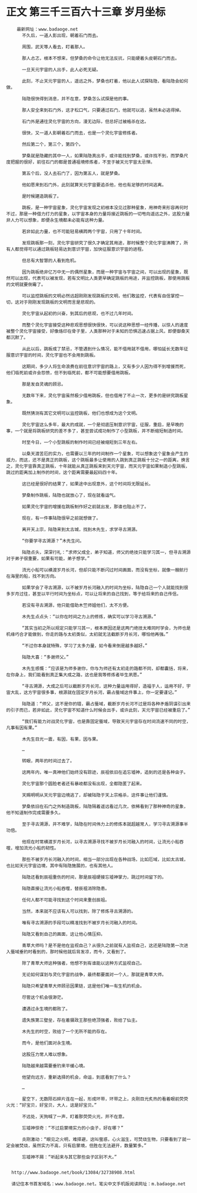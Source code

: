 # 正文 第三千三百六十三章 岁月坐标
        最新网址：www.badaoge.net
          不久后，一道人影出现，朝着石门而去。
      
          周围，武天等人看去，盯着那人。
      
          那人忐忑，根本不想来，但梦桑的命令让他无法反抗，只能硬着头皮朝石门而去。
      
          一旦天元宇宙的人出手，此人必死无疑。
      
          此刻，不止天元宇宙的人，遥远之外，梦桑也盯着，他以此人试探陆隐，看陆隐会如何做。
      
          陆隐很快得到消息，并不在意，梦桑怎么试探是他的事。
      
          那人安全来到石门外，这才松口气，只要通过石门，他就可以逃，虽然未必逃得掉。
      
          石门外是通往灵化宇宙的方向，漫无边际，但总好过被格杀在这。
      
          很快，又一道人影朝着石门而去，也是一个灵化宇宙修炼者。
      
          然后第二个，第三个，第四个。
      
          梦桑就是隐藏的其中一人，如果陆隐真出手，或许能找到梦桑，或许找不到，而梦桑尺度把握的很好，前往石门的都是普通祖境修炼者，不至于被天元宇宙太忌惮。
      
          第五个后，没人去石门了，因为第五人，就是梦桑。
      
          他如愿来到石门外，此刻就算天元宇宙要追杀他，他也有足够的时间逃离。
      
          是时候建造跳板了。
      
          跳板，是一种宇宙星象，灵化宇宙发现之初根本没见过那种星象，用神奇来形容再何时不过，那是一种借力打力的星象，以宇宙本身的力量将接近跳板的一切甩向遥远之外，这股力量非人力可以想象，即便永生境都未必能有这种力量。
      
          若非如此力量，也不可能轻易横跨两个宇宙，只用了十年时间。
      
          发现跳板那一刻，灵化宇宙研究了很久才确定其用途，那时候整个灵化宇宙沸腾了，所有人都觉得可以通过跳板轻易达到意识宇宙，加快征服意识宇宙的进程。
      
          但总有大智慧的人看到危机。
      
          因为跳板绝非亿万中无一的偶然星象，而是一种宇宙与宇宙之间，可以出现的星象，既然可以出现，代表可以被发现，若有文明比人类更早确定跳板的用途，并监控跳板，那使用跳板的文明就要倒霉了。
      
          可以监控跳板的文明必然远超刚刚发现跳板的文明，他们敢监控，代表有自信掌控一切，这对于刚刚发现跳板的文明而言是悲观的。
      
          灵化宇宙从起初的兴奋，到其后的悲观，也不过几年时间。
      
          而整个灵化宇宙接受这种悲观思想很快很快，可以说这种思想一经传播，以惊人的速度被整个灵化宇宙接受，好像烙印在骨子里，人类那种对于未知的恐惧迅速占据上风，即便御桑天都沉默了。
      
          从此以后，跳板成了禁忌，不管遇到什么情况，能不借用就不借用，哪怕延长无数年征服意识宇宙的时间，灵化宇宙也不会用到跳板。
      
          这期间，多少人将生命浪费在前往意识宇宙的路上，又有多少人因为得不到增援而死，他们临死前或许会怨愤，但不到临死前，都不可能想要借用跳板。
      
          那是发自灵魂的顾忌。
      
          无数年下来，灵化宇宙虽然极少借用跳板，但也借用了不止一次，更多的是研究跳板星象。
      
          既然猜测有其它文明可以监控跳板，他们也想成为这个文明。
      
          灵化宇宙这么多年，最大的成就，一个是彻底压制意识宇宙，征服，重启，是早晚的事，一个就是将跳板研究的差不多了，甚至尝试成功制作了小型跳板，并不断缩短制造时间。
      
          时至今日，一个小型跳板的制作时间已经被缩短到三年左右。
      
          以桑天渡苦厄的实力，也需要以三年的时间制作一个星象，可以想象这个星象会产生的威力，而这，还不是真正的跳板，这个跳板最多让使用的人跳到真正跳板十分之一的距离，换言之，灵化宇宙靠真正跳板，十年就能从真正跳板来到天元宇宙，而天元宇宙如果制造小型跳板，跳过的距离加上制作的时间，这个距离需要最起码四十年。
      
          这已经是很好的结果了，如果途中出现意外，这个时间将无限延长。
      
          梦桑制作跳板，陆隐也就放心了，现在就看运气。
      
          如果灵化宇宙的增援在跳板制作好之前就出发，那谁也阻止不了。
      
          现在，有一件事陆隐很早之前就想做了。
      
          离开天上宗，陆隐来到太古城，找到木先生，求学寻古溯源。
      
          “你要学寻古溯源？”木先生问。
      
          陆隐点头，深深行礼：“求师父成全，弟子知道，师父的绝技只能学习其一，但寻古溯源对于弟子很重要，如果有可能，弟子想学。”
      
          流光小船可以横渡岁月长河，但却只能不断闪过时间画面，而没有坐标，就像一艘航行在海里的船，找不到方向。
      
          如果学会了寻古溯源，以不被岁月长河融入的时间为坐标，陆隐自己一个人就能找到很多岁月过往，甚至以平行时间为坐标点，可以让将来的自己找到，等于给将来的自己传信。
      
          若没有寻古溯源，他只能借助木竺师姐他们，太不方便。
      
          木先生点点头：“以你在时间之力上的修炼，确实可以学习寻古溯源。”
      
          “其实当初之所以规定只能学习其一，根本原因还是这两门绝技太难同时学会，为师也是机缘巧合才能做到，你走的路与太初类似，太初就无法截断岁月长河，哪怕他再强。”
      
          “不过你本身就特殊，学习了太多力量，如今看来倒是越多越好。”
      
          陆隐大喜：“多谢师父。”
      
          木先生感慨：“应该是为师多谢你，你与为师还有太初走的路都不同，却都囊括，将来，在你身上，我们能看到真正集大成之路，这也是我等修炼者毕生夙愿。”
      
          “寻古溯源，大成之后可以截断岁月长河，这种力量运用得好，造福于人，运用不好，宇宙大乱，这方宇宙很多事，根源就在固定岁月长河，霸占蜃域这件事上，你一定要谨记。”
      
          陆隐道：“师父，这不是你的错，霸占蜃域，截断岁月长河不过是将各种矛盾阴谋引出来的引子而已，若非如此，灵化宇宙不知道什么时候会出手，或许此刻，天元宇宙已经被重启了。”
      
          “我们有能力对战灵化宇宙，也是靠固定蜃域，导致天元宇宙存在时间流速不同的时空，凡事有因有果。”
      
          木先生目光一震，有因，有果，因与果。
      
          …
      
          转眼，两年的时间过去了。
      
          这两年内，唯一真神他们始终没有踪迹，辰祖依旧在追忘墟神，追到的还是各种虫子。
      
          灵化宇宙那个圆脸老者还有暴岐都没有出现，全都隐匿了起来。
      
          天赐明明从天元宇宙边境逃了，却被陆隐于天上宗格杀，这件事让他们谨慎。
      
          梦桑依旧在石门之外制造跳板，陆隐隔着遥远看过几次，依稀看到了那种神奇的星象，他不知道制作完成需要多久。
      
          至于寻古溯源，并不难学，陆隐在时间伟力上的修炼本就超越常人，学习寻古溯源事半功倍。
      
          他现在时常横渡岁月长河，以寻古溯源寻找不被岁月长河融入的时间，让流光小船吞噬，增加流光小船的韧性。
      
          那些不被岁月长河融入的时间，相当一部分出现在各种战场，比如厄域，比如太古城，也比如天元宇宙边境，其中有陆隐施展的，也有其他人。
      
          陆隐还看到辰祖重伤的时间，那是辰祖硬接忘墟神掌力，跳过时间留下的。
      
          陆隐直接让流光小船吞噬，替辰祖消除隐患。
      
          任何人都不可能寻找到这个时间来重创辰祖。
      
          当然，本来就不应该有人可以找到，除了修炼寻古溯源的。
      
          唯有寻古溯源的手段可以精准找到不被岁月长河融入的时间。
      
          陆隐又看到自己的画面，这让他心情压抑。
      
          青草大师吗？是不是他在监视自己？从很久之前就有人监视自己，这还是陆隐第一次进入蜃域垂钓时看到的，那时候他就后背发凉，而今，又看到了。
      
          除了青草大师这种强者，他想不到有谁能以这种方式监视自己。
      
          无论如何谋划与灵化宇宙的战争，最终都要面对一个人，那就是青草大师。
      
          陆隐只希望青草大师顾忌因果链，这是他们唯一有生机的机会。
      
          尽管这个机会很渺茫。
      
          遭遇过永生境的都败了。
      
          遗失族第三壁垒，存在着摄政王那些绝顶强者，败给了仙主。
      
          木先生的时空，败给了一个无所不能的存在。
      
          而今，是他们面对永生境。
      
          这股压力常人难以想象。
      
          陆隐越来越需要垂钓来平缓心境。
      
          他望向远方，重新选择的机会，命运，到底看到了什么？
      
          …
      
          星空下，无数陨石碎片连在一起，形成环带，环带之上，炎刚目光炙热的看着眼前荧荧火光：“好宝贝，好宝贝，大人，这是好宝贝。”
      
          不远处，天狗喊了一声，盯着那荧荧火光，并不在意。
      
          忘墟神惊奇：“不过启蒙境实力的小虫子，好在哪？”
      
          炎刚激动：“眼见之火明，难择避，这叫萤惑，心火滋生，可焚烧生物，只要看到了就一定会被焚烧，虽然实力不高，只有启蒙境，但胜在无法避开，数量繁多。”
      
          忘墟神不屑：“听起来与其它那些虫子区别不大。”
      
      
      http://www.badaoge.net/book/13084/32738908.html
      
      请记住本书首发域名：www.badaoge.net。笔尖中文手机版阅读网址：m.badaoge.net